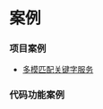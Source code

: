 # 案例

### 项目案例

- [多模匹配关键字服务](https://github.com/weiboad/adbase_case/tree/master/pattern)

### 代码功能案例
